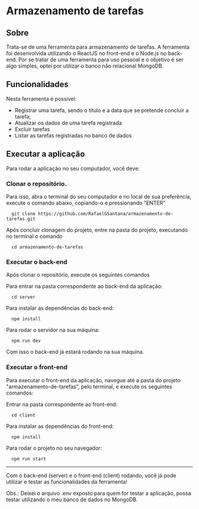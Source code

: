 # Armazenamento de tarefas

## Sobre

Trata-se de uma ferramenta para armazenamento de tarefas. A ferramenta foi desenvolvida utilizando o ReactJS no front-end e o Node.js no back-end.
Por se tratar de uma ferramenta para uso pessoal e o objetivo é ser algo simples, optei por utilizar o banco não relacional MongoDB.

## Funcionalidades

Nesta ferramenta é possivel:
  - Registrar uma tarefa, sendo o título e a data que se pretende concluir a tarefa;
  - Atualizar os dados de uma tarefa registrada
  - Excluir tarefas
  - Listar as tarefas registradas no banco de dados

## Executar a aplicação

Para rodar a aplicação no seu computador, você deve:

### Clonar o repositório.

Para isso, abra o terminal do seu computador e no local de sua preferência, execute o comando abaixo, copiando-o e pressionando "ENTER"
```
  git clone https://github.com/RafaelGSantana/armazenamento-de-tarefas.git
```

Após concluir clonagem do projeto, entre na pasta do projeto, executando no terminal o comando
```
  cd armazenamento-de-tarefas
```

### Executar o back-end

Após clonar o repositório, execute os seguintes comandos

Para entrar na pasta correspondente ao back-end da aplicação:
```
  cd server 
```

Para instalar as dependências do back-end:
```
  npm install
```

Para rodar o servidor na sua máquina:
```
  npm run dev
```

Com isso o back-end já estará rodando na sua máquina.

### Executar o front-end

Para executar o front-end da aplicação, navegue até a pasta do projeto "armazenamento-de-tarefas", pelo terminal, e execute os seguintes comandos:

Entrar na pasta correspondente ao front-end:
```
  cd client
```
Para instalar as dependências do front-end:
```
  npm install
```

Para rodar o projeto no seu navegador:
```
  npm run start
```
---

Com o back-end (server) e o front-end (client) rodando, você já pode utilizar e testar as funcionalidades da ferramenta!


Obs.: Deixei o arquivo .env exposto para quem for testar a aplicação, possa testar utilizando o meu banco de dados no MongoDB.




